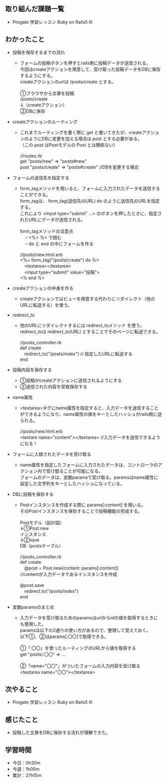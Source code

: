 ## 取り組んだ課題一覧
- Progate 学習レッスン Ruby on Rails5 III
## わかったこと
- 投稿を保存するまでの流れ
    - フォームの投稿ボタンを押すとrails側に投稿データが送信される。<br>
今回はcreateアクションを用意して、受け取った投稿データをDBに保存するようにする。<br>
createアクションのurlは /posts/create とする。<br><br>
①ブラウザから文章を投稿<br>
/posts/create<br>
&darr;（createアクション）<br>
②DBに保存

- createアクションのルーティング
    - これまでルーティングを書く際に get と書いてきたが、createアクションのようにDBに変更を加える場合は post とする必要がある。<br>
（この post はPostモデルの Post とは関係ない）<br><br>
//routes.rb<br>
get &quot;posts/new&quot; =&gt; &quot;posts#new&quot;<br>
post &quot;posts/create&quot; =&gt; &quot;posts#create&quot; //DBを変更する場合

- フォームの送信先を指定する
    - form_tagメソッドを用いると、フォームに入力されたデータを送信することができる。<br>
form_tagは、 form_tag(送信先のURL) do のように送信先のURLを指定する。<br>
これにより &lt;input type=&quot;submit&quot; ...&gt; のボタンを押したときに、指定されたURLにデータが送信される。<br><br>
form_tagメソッドの注意点<br>
　・&lt;%= %&gt; で囲む<br>
　・do と end の中にフォームを作る<br><br>
//posts/new.html.erb<br>
&lt;%= form_tag(&quot;/posts/create&quot;) do %&gt;<br>
 　&lt;textarea&gt;&lt;/textarea&gt;<br>
 　&lt;input type=&quot;submit&quot; value=&quot;投稿&quot;&gt;<br>
&lt;% end %&gt;

- createアクションの中身を作る
    - createアクションではビューを用意する代わりにリダイレクト（他のURLに転送する）を使う。

- redirect_to
    - 他のURLにリダイレクトするには redirect_toメソッド を使う。<br>
redirect_toは redirect_to(URL) とすることでそのページに転送できる。<br><br>
//posts_controller.rb<br>
def create<br>
 　redirect_to(&quot;/posts/index&quot;) // 指定したURLに転送する<br>
end

- 投稿内容を保存する
    - ①投稿がcreateアクションに送信されるようにする
    - ②送信された内容を受取保存する

- name属性
    - &lt;textarea&gt;タグにname属性を指定すると、入力データを送信することができるようになり、name属性の値をキーとしたハッシュがrails側に送られる。<br><br>
//posts/new.html.erb<br>
&lt;textare name=&quot;content&quot;&gt;&lt;/textarea&gt; //入力データを送信できるようになる！<br>

- フォームに入録されたデータを受け取る
    - name属性を指定したフォームに入力されたデータは、コントローラのアクション内で受け取ることが可能になる。<br>
フォームのデータは、変数paramsで受け取る。paramsはname属性に設定した文字列をキーとしたハッシュになっている。

- DBに投稿を保存する
    - Postインスタンスを作成する際に params[:content] を用いる。<br>
そのPostインスタンスを保存することで投稿機能の完成する。<br><br>
Postモデル（設計図）<br>
&darr;①Post.new<br>
インスタンス<br>
&darr;②save<br>
DB（postsテーブル）<br><br>
//posts_controller.rb<br>
def create<br>
 　@post = Post.new(content: params[:content]) <br>
 //contentが入力データであるインスタンスを作成<br><br>
 @post.save<br>
 　redirect.to(&quot;/posts/index&quot;)<br>
end

- 変数paramsのまとめ
    - 入力データを受け取るためのparamsはurlからidの値を取得するときにも使用した。<br>
paramsは以下の2通りの使い方があるので、整理して覚えておく。<br>
以下①、②はparams[:〇〇]で取得できる。<br><br>
①「:〇〇」を使ったルーティングのURLから値を取得する<br>
get &quot;posts/:〇〇&quot; =&gt; ...<br><br>
②「name=&quot;〇〇&quot;」がついたフォームの入力内容を受け取る<br>
&lt;textarea name=&quot;〇〇&quot;&gt;&lt;/textarea&gt;

## 次やること
- Progate 学習レッスン Ruby on Rails5 III
## 感じたこと
- 投稿した文章をDBに保存する流れが理解できた。
## 学習時間
- 今日：0h30m
- 今週：1h00m
- 累計：27h15m